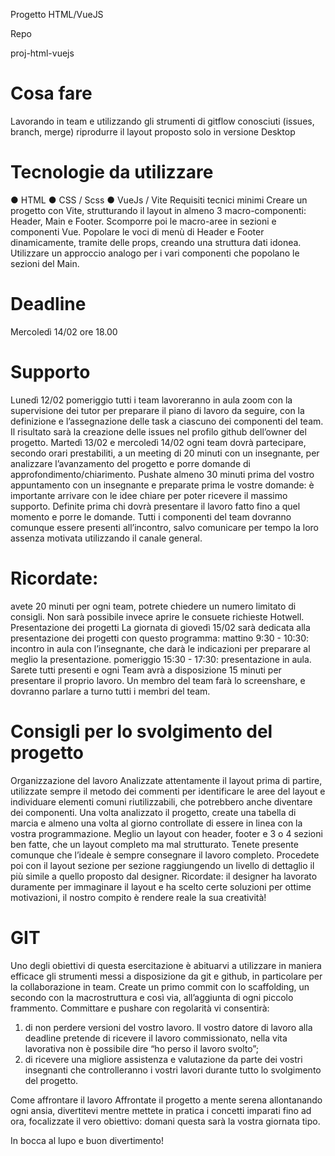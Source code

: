 Progetto HTML/VueJS

Repo

proj-html-vuejs

# Cosa fare
Lavorando in team e utilizzando gli strumenti di gitflow conosciuti (issues, branch, merge)
riprodurre il layout proposto solo in versione Desktop

# Tecnologie da utilizzare

● HTML
● CSS / Scss
● VueJs / Vite
Requisiti tecnici minimi
Creare un progetto con Vite, strutturando il layout in almeno 3 macro-componenti:
Header, Main e Footer.
Scomporre poi le macro-aree in sezioni e componenti Vue.
Popolare le voci di menù di Header e Footer dinamicamente, tramite delle props, creando
una struttura dati idonea.
Utilizzare un approccio analogo per i vari componenti che popolano le sezioni del Main.

# Deadline

Mercoledì 14/02 ore 18.00

# Supporto

Lunedì 12/02 pomeriggio tutti i team lavoreranno in aula zoom con la supervisione dei tutor
per preparare il piano di lavoro da seguire, con la definizione e l’assegnazione delle task a
ciascuno dei componenti del team. Il risultato sarà la creazione delle issues nel profilo github
dell’owner del progetto.
Martedì 13/02 e mercoledì 14/02 ogni team dovrà partecipare, secondo orari prestabiliti, a
un meeting di 20 minuti con un insegnante, per analizzare l’avanzamento del progetto e
porre domande di approfondimento/chiarimento.
Pushate almeno 30 minuti prima del vostro appuntamento con un insegnante e preparate
prima le vostre domande: è importante arrivare con le idee chiare per poter ricevere il
massimo supporto. Definite prima chi dovrà presentare il lavoro fatto fino a quel momento e
porre le domande. Tutti i componenti del team dovranno comunque essere presenti
all’incontro, salvo comunicare per tempo la loro assenza motivata utilizzando il canale
general.


# Ricordate: 
avete 20 minuti per ogni team, potrete chiedere un numero limitato di consigli.
Non sarà possibile invece aprire le consuete richieste Hotwell.
Presentazione dei progetti
La giornata di giovedì 15/02 sarà dedicata alla presentazione dei progetti con questo
programma:
mattino 9:30 - 10:30: incontro in aula con l’insegnante, che darà le indicazioni per preparare
al meglio la presentazione.
pomeriggio 15:30 - 17:30: presentazione in aula. Sarete tutti presenti e ogni Team avrà a
disposizione 15 minuti per presentare il proprio lavoro. Un membro del team farà lo
screenshare, e dovranno parlare a turno tutti i membri del team.

# Consigli per lo svolgimento del progetto
Organizzazione del lavoro
Analizzate attentamente il layout prima di partire, utilizzate sempre il metodo dei commenti
per identificare le aree del layout e individuare elementi comuni riutilizzabili, che potrebbero
anche diventare dei componenti.
Una volta analizzato il progetto, create una tabella di marcia e almeno una volta al giorno
controllate di essere in linea con la vostra programmazione.
Meglio un layout con header, footer e 3 o 4 sezioni ben fatte, che un layout completo ma mal
strutturato. Tenete presente comunque che l’ideale è sempre consegnare il lavoro completo.
Procedete poi con il layout sezione per sezione raggiungendo un livello di dettaglio il più
simile a quello proposto dal designer.
Ricordate: il designer ha lavorato duramente per immaginare il layout e ha scelto certe
soluzioni per ottime motivazioni, il nostro compito è rendere reale la sua creatività!

# GIT
Uno degli obiettivi di questa esercitazione è abituarvi a utilizzare in maniera efficace gli
strumenti messi a disposizione da git e github, in particolare per la collaborazione in team.
Create un primo commit con lo scaffolding, un secondo con la macrostruttura e così via,
all’aggiunta di ogni piccolo frammento.
Committare e pushare con regolarità vi consentirà:
1. di non perdere versioni del vostro lavoro. Il vostro datore di lavoro alla deadline
pretende di ricevere il lavoro commissionato, nella vita lavorativa non è possibile dire
“ho perso il lavoro svolto”;
2. di ricevere una migliore assistenza e valutazione da parte dei vostri insegnanti che
controlleranno i vostri lavori durante tutto lo svolgimento del progetto.

Come affrontare il lavoro
Affrontate il progetto a mente serena allontanando ogni ansia, divertitevi mentre mettete in
pratica i concetti imparati fino ad ora, focalizzate il vero obiettivo: domani questa sarà la
vostra giornata tipo.

In bocca al lupo e buon divertimento!